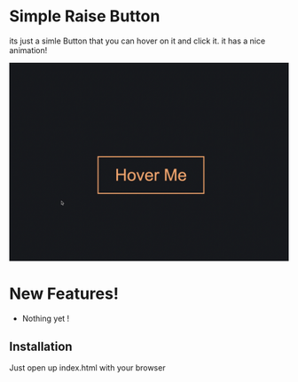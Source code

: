 # Simple Raise Button

its just a simle Button that you can hover on it and click it. it has a nice animation!

![Alt Text](preview.gif)

# New Features!

- Nothing yet !

## Installation

Just open up index.html with your browser
